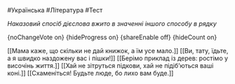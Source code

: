 #Українська #Література #Тест

*Наказовий спосіб дієслова вжито в значенні іншого способу в рядку*

{noChangeVote on}
{hideProgress on}
{shareEnable off}
{hideCount on}

[[Мама каже, що скільки не дай книжок, а їм усе мало.]]
[[Ви, тату, їдьте, а я швидко наздожену вас і пішки!]]
[[Берімо приклад із дерев: ростімо у височінь життя.]]
[[Хай не зітруться підкови, хай не підіб’ються ваші коні.]]
[[Схаменіться! Будьте люде, бо лихо вам буде.]]
